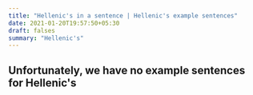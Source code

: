 ```yaml
---
title: "Hellenic's in a sentence | Hellenic's example sentences"
date: 2021-01-20T19:57:50+05:30
draft: falses
summary: "Hellenic's"
---
```

## Unfortunately, we have no example sentences for Hellenic's                 
